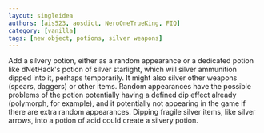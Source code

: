 ```yaml
---
layout: singleidea
authors: [ais523, aosdict, NeroOneTrueKing, FIQ]
category: [vanilla]
tags: [new object, potions, silver weapons]
---
```

Add a silvery potion, either as a random appearance or a dedicated potion like dNetHack's potion of silver starlight, which will silver ammunition dipped into it, perhaps temporarily. It might also silver other weapons (spears, daggers) or other items. Random appearances have the possible problems of the potion potentially having a defined dip effect already (polymorph, for example), and it potentially not appearing in the game if there are extra random appearances. Dipping fragile silver items, like silver arrows, into a potion of acid could create a silvery potion.
